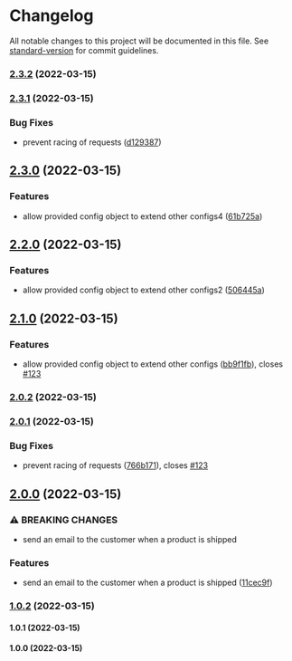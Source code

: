 # Changelog

All notable changes to this project will be documented in this file. See [standard-version](https://github.com/conventional-changelog/standard-version) for commit guidelines.

### [2.3.2](https://github.com/gian89/test_changelog/compare/v2.3.1...v2.3.2) (2022-03-15)

### [2.3.1](https://github.com/gian89/test_changelog/compare/v2.3.0...v2.3.1) (2022-03-15)


### Bug Fixes

* prevent racing of requests ([d129387](https://github.com/gian89/test_changelog/commit/d1293874e71c726c05df62c8a66d432b4c5a60d8))

## [2.3.0](https://github.com/gian89/test_changelog/compare/v2.2.0...v2.3.0) (2022-03-15)


### Features

* allow provided config object to extend other configs4 ([61b725a](https://github.com/gian89/test_changelog/commit/61b725a2651fceca63f916e2ce8f845d9d802807))

## [2.2.0](https://github.com/gian89/test_changelog/compare/v2.1.0...v2.2.0) (2022-03-15)


### Features

* allow provided config object to extend other configs2 ([506445a](https://github.com/gian89/test_changelog/commit/506445a46e0dfb488a681e9f73217b6b8df2a741))

## [2.1.0](https://github.com/gian89/test_changelog/compare/v2.0.2...v2.1.0) (2022-03-15)


### Features

* allow provided config object to extend other configs ([bb9f1fb](https://github.com/gian89/test_changelog/commit/bb9f1fb93bf64ef22fdb7b4502e7eb0a5cc8d878)), closes [#123](https://github.com/gian89/test_changelog/issues/123)

### [2.0.2](https://github.com/gian89/test_changelog/compare/v2.0.1...v2.0.2) (2022-03-15)

### [2.0.1](https://github.com/gian89/test_changelog/compare/v2.0.0...v2.0.1) (2022-03-15)


### Bug Fixes

* prevent racing of requests ([766b171](https://github.com/gian89/test_changelog/commit/766b17124148da38ad379a7bdcabd7f6cc5b6dc1)), closes [#123](https://github.com/gian89/test_changelog/issues/123)

## [2.0.0](https://github.com/gian89/test_changelog/compare/v1.0.2...v2.0.0) (2022-03-15)


### ⚠ BREAKING CHANGES

* send an email to the customer when a product is shipped

### Features

* send an email to the customer when a product is shipped ([11cec9f](https://github.com/gian89/test_changelog/commit/11cec9f2dfdc5fa6bbfc61238140c551731ff8ec))

### [1.0.2](https://github.com/gian89/test_changelog/compare/v1.0.1...v1.0.2) (2022-03-15)

#### 1.0.1 (2022-03-15)

#### 1.0.0 (2022-03-15)
